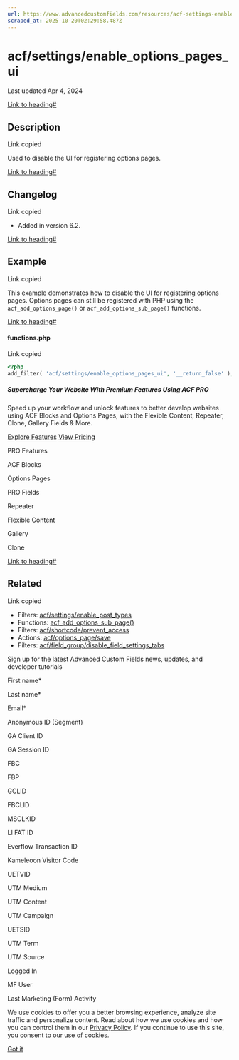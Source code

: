 ```yaml
---
url: https://www.advancedcustomfields.com/resources/acf-settings-enable_options_pages_ui
scraped_at: 2025-10-20T02:29:58.487Z
---
```


# acf/settings/enable\_options\_pages\_ui

Last updated Apr 4, 2024

[Link to heading#](https://www.advancedcustomfields.com/resources/acf-settings-enable_options_pages_ui/#description)

## Description

Link copied

Used to disable the UI for registering options pages.

[Link to heading#](https://www.advancedcustomfields.com/resources/acf-settings-enable_options_pages_ui/#changelog)

## Changelog

Link copied

- Added in version 6.2.

[Link to heading#](https://www.advancedcustomfields.com/resources/acf-settings-enable_options_pages_ui/#example)

## Example

Link copied

This example demonstrates how to disable the UI for registering options pages. Options pages can still be registered with PHP using the `acf_add_options_page()` or `acf_add_options_sub_page()` functions.

[Link to heading#](https://www.advancedcustomfields.com/resources/acf-settings-enable_options_pages_ui/#functionsphp)

#### functions.php

Link copied

```php
<?php
add_filter( 'acf/settings/enable_options_pages_ui', '__return_false' );
```

##### Supercharge Your Website With Premium Features Using ACF PRO

Speed up your workflow and unlock features to better develop websites using ACF Blocks and Options Pages, with the Flexible Content, Repeater,
Clone, Gallery Fields & More.


[Explore Features](https://www.advancedcustomfields.com/pro/) [View Pricing](https://www.advancedcustomfields.com/pro/#pricing-table/)

PRO Features

ACF Blocks

Options Pages

PRO Fields

Repeater

Flexible Content

Gallery

Clone

[Link to heading#](https://www.advancedcustomfields.com/resources/acf-settings-enable_options_pages_ui/#related)

## Related

Link copied

- Filters: [acf/settings/enable\_post\_types](https://www.advancedcustomfields.com/resources/acf-settings-enable_post_types/)
- Functions: [acf\_add\_options\_sub\_page()](https://www.advancedcustomfields.com/resources/acf_add_options_sub_page/)
- Filters: [acf/shortcode/prevent\_access](https://www.advancedcustomfields.com/resources/acf-shortcode-prevent_access/)
- Actions: [acf/options\_page/save](https://www.advancedcustomfields.com/resources/acf-options_page-save/)
- Filters: [acf/field\_group/disable\_field\_settings\_tabs](https://www.advancedcustomfields.com/resources/acf-field_group-disable_field_settings_tabs/)

Sign up for the latest Advanced Custom Fields news, updates, and developer tutorials

First name\*

Last name\*

Email\*

Anonymous ID (Segment)

GA Client ID

GA Session ID

FBC

FBP

GCLID

FBCLID

MSCLKID

LI FAT ID

Everflow Transaction ID

Kameleoon Visitor Code

UETVID

UTM Medium

UTM Content

UTM Campaign

UETSID

UTM Term

UTM Source

Logged In

MF User

Last Marketing (Form) Activity

We use cookies to offer you a better browsing experience, analyze site traffic and personalize content. Read about how we use cookies and how you can control them in our [Privacy Policy](https://wpengine.com/legal/privacy/). If you continue to use this site, you consent to our use of cookies.

[Got it](https://www.advancedcustomfields.com/resources/acf-settings-enable_options_pages_ui/#)